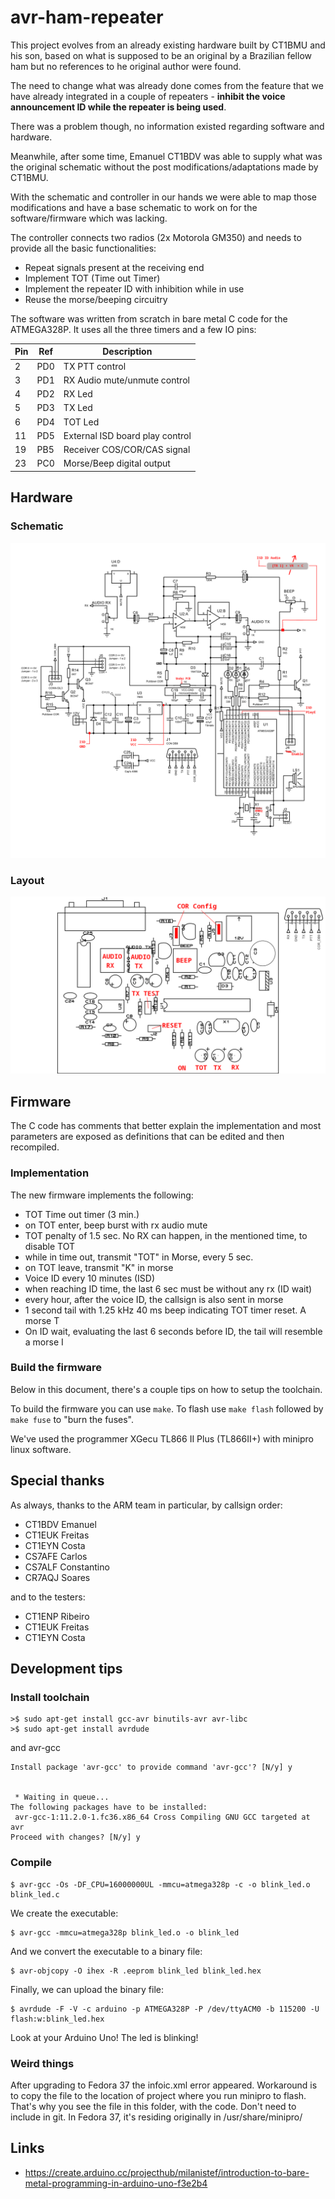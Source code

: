 # avr-ham-repeater

This project evolves from an already existing hardware built by CT1BMU and his
son, based on what is supposed to be an original by a Brazilian fellow ham but
no references to he original author were found. 

The need to change what was already done comes from the feature that we have
already integrated in a couple of repeaters - **inhibit the voice announcement ID
while the repeater is being used**.

There was a problem though, no information existed regarding software and hardware.

Meanwhile, after some time, Emanuel CT1BDV was able to supply what was the original
schematic without the post modifications/adaptations made by CT1BMU.

With the schematic and controller in our hands we were able to map those modifications
and have a base schematic to work on for the software/firmware  which was lacking.

The controller connects two radios (2x Motorola GM350) and needs to provide all
the basic functionalities:

- Repeat signals present at the receiving end
- Implement TOT (Time out Timer)
- Implement the repeater ID with inhibition while in use
- Reuse the morse/beeping circuitry

The software was written from scratch in bare metal C code for the ATMEGA328P.
It uses all the three timers and a few IO pins:

|Pin|Ref|Description
|---|---|--------
|2  |PD0|TX PTT control
|3  |PD1|RX Audio mute/unmute control
|4  |PD2|RX Led
|5  |PD3|TX Led
|6  |PD4|TOT Led
|11 |PD5|External ISD board play control
|19 |PB5|Receiver COS/COR/CAS signal
|23 |PC0|Morse/Beep digital output

## Hardware

### Schematic

![schematic](./schematic/avr_rpt_schematic.png)

### Layout

![schematic](./schematic/avr_rpt_layout.png)

## Firmware

The C code has comments that better explain the implementation and most parameters
are exposed as definitions that can be edited and then recompiled.

### Implementation

The new firmware implements the following:

- TOT Time out timer (3 min.)
- on TOT enter, beep burst with rx audio mute
- TOT penalty of 1.5 sec. No RX can happen, in the mentioned time, to disable TOT
- while in time out, transmit "TOT" in Morse, every 5 sec.
- on TOT leave, transmit "K" in morse
- Voice ID every 10 minutes (ISD)
- when reaching ID time, the last 6 sec must be without any rx (ID wait)
- every hour, after the voice ID, the callsign is also sent in morse
- 1 second tail with 1.25 kHz 40 ms beep indicating TOT timer reset. A morse T
- On ID wait, evaluating the last 6 seconds before ID, the tail will resemble a morse I

### Build the firmware

Below in this document, there's a couple tips on how to setup the toolchain.

To build the firmware you can use `make`. To flash use `make flash` followed by 
`make fuse` to "burn the fuses".

We've used the programmer XGecu TL866 II Plus (TL866II+) with minipro linux software.

## Special thanks

As always, thanks to the ARM team in particular, by callsign order:

- CT1BDV Emanuel
- CT1EUK Freitas
- CT1EYN Costa
- CS7AFE Carlos
- CS7ALF Constantino
- CR7AQJ Soares

and to the testers:

- CT1ENP Ribeiro
- CT1EUK Freitas
- CT1EYN Costa


## Development tips

### Install toolchain

```
>$ sudo apt-get install gcc-avr binutils-avr avr-libc
>$ sudo apt-get install avrdude
```

and avr-gcc

```
Install package 'avr-gcc' to provide command 'avr-gcc'? [N/y] y


 * Waiting in queue... 
The following packages have to be installed:
 avr-gcc-1:11.2.0-1.fc36.x86_64	Cross Compiling GNU GCC targeted at avr
Proceed with changes? [N/y] y
```

### Compile

```
$ avr-gcc -Os -DF_CPU=16000000UL -mmcu=atmega328p -c -o blink_led.o blink_led.c
```

We create the executable:

```
$ avr-gcc -mmcu=atmega328p blink_led.o -o blink_led
```
And we convert the executable to a binary file:

```
$ avr-objcopy -O ihex -R .eeprom blink_led blink_led.hex
```
Finally, we can upload the binary file:

```
$ avrdude -F -V -c arduino -p ATMEGA328P -P /dev/ttyACM0 -b 115200 -U flash:w:blink_led.hex
```
Look at your Arduino Uno! The led is blinking!


### Weird things

After upgrading to Fedora 37 the infoic.xml error appeared.
Workaround is to copy the file to the location of project where you run minipro to flash.
That's why you see the file in this folder, with the code. Don't need to include in git.
In Fedora 37, it's residing originally in /usr/share/minipro/

## Links

- https://create.arduino.cc/projecthub/milanistef/introduction-to-bare-metal-programming-in-arduino-uno-f3e2b4

